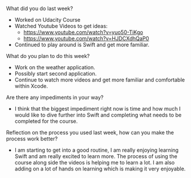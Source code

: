 What did you do last week?
* Worked on Udacity Course
* Watched Youtube Videos to get ideas:
  * https://www.youtube.com/watch?v=yuo50-TiKgo
  * https://www.youtube.com/watch?v=HJDCXdhQaP0
* Continued to play around is Swift and get more familiar. 

What do you plan to do this week?
* Work on the weather application. 
* Possibly start second application. 
* Continue to watch more videos and get more familiar and comfortable within Xcode. 

Are there any impediments in your way?
* I think that the biggest impediment right now is time and how much I would like to dive further into Swift and completing what needs to be completed for the course.

Reflection on the process you used last week, how can you make the process work better?
* I am starting to get into a good routine, I am really enjoying learning Swift and am really excited to learn more. The process of using the course along side the videos is helping me to learn a lot. I am also adding on a lot of hands on learning which is making it very enjoyable. 

